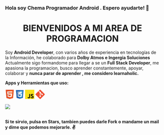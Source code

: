 ### Hola soy Chema Programador Android . Espero ayudarte! 👋
<h1 align="center"><b>BIENVENIDOS A MI AREA DE PROGRAMACION</b></h1>

 Soy **Android Developer**, con varios años de experiencia en tecnologías de la Información, he colaborado para **Dolby Atmos e Ingergia Soluciones**  Actualmente sigo formandome para llegar a se un **Full Stack Developer**, me apasiona la programacion, busco aprender constantemente, apoyar, colaborar y **nunca parar de aprender , me considero learnaholic.**  

**Apps y Herramientas que uso:**  

<code><img height="30" src="https://raw.githubusercontent.com/Davermx/Davermx/master/img/Html.png"></code>
<code><img height="30" src="https://raw.githubusercontent.com/Davermx/Davermx/master/img/Css.png"></code>
<code><img height="30" src="https://raw.githubusercontent.com/Davermx/Davermx/master/img/Js.png"></code>
<code><img height="30" src="https://raw.githubusercontent.com/Davermx/Davermx/master/img/Git.png"></code>

<a target="_blank" href="https://imageshack.com/i/pm1PCUYGp"><img src="https://imagizer.imageshack.com/v2/xq70/922/1PCUYG.png" border="0"></a>

## 


#### Si te sirvio, pulsa en **Stars**, tambien puedes darle **Fork** o mandame un mail y dime que podemos mejorarle. ✌️

<!--
**Ochemoti/Ochemoti** is a ✨ _special_ ✨ repository because its `README.md` (this file) appears on your GitHub profile.

	
		
<body bgcolor="blue" >
	
<h1> Hola Mundo </h1>
<h2> Hola Mundo </h2>
<a href="http://www.uach.mx" >Página UACH</a>

<a href="http://www.uach.mx" ><img src="http://www.uach.mx/assets/img/custom/escudo_header_color_w.svg" width="20%"></a>

</br>
</br>
</br>	

<a href="http://www.uach.mx" ><img id="logo" src="http://www.uach.mx/assets/img/custom/escudo_header_color_w.svg"></a>

<h2> Hola Mundo </h2>



	</body>
</html>

Here are some ideas to get you started:

- 🔭 I’m currently working on ...
- 🌱 I’m currently learning ...
- 👯 I’m looking to collaborate on ...
- 🤔 I’m looking for help with ...
- 💬 Ask me about ...
- 📫 How to reach me: ...
- 😄 Pronouns: ...
- ⚡ Fun fact: ...
-->
